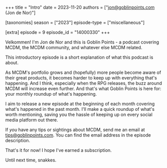 +++
title = "Intro"
date = 2023-11-20
authors = ["jon@goblinpoints.com (Jon de Nor)"]

[taxonomies]
season = ["2023"]
episode-type = ["miscellaneous"]

[extra]
episode = 9
episode_id = "14000330"
+++

Velkommen! I'm Jon de Nor and this is Goblin Points - a podcast covering MCDM, the MCDM community, and whatever else
MCDM related.

This introductory episode is a short explanation of what this podcast is about.

As MCDM's portfolio grows and (hopefully) more people become aware of their great products, it becomes harder to keep up
with everything that's happening. And I think, especially when the RPG releases, the buzz around MCDM will increase even
further. And that's what Goblin Points is here for: your monthly roundup of what's happening.

I aim to release a new episode at the beginning of each month covering what's happened in the past month. I'll make a
quick roundup of what's worth mentioning, saving you the hassle of keeping up on every social media platform out there.

If _you_ have any tips or sightings about MCDM, send me an email at tips@goblinpoints.com. You can find the email
address in the episode description.

That's it for now! I hope I've earned a subscription.

Until next time, snakkes.
